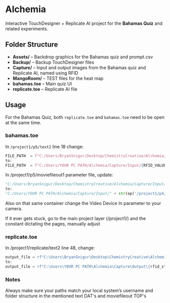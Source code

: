 # Alchemia

Interactive TouchDesigner + Replicate AI project for the **Bahamas Quiz** and related experiments.

## Folder Structure
- **Assets/** – Backdrop graphics for the Bahamas quiz and prompt.csv
- **Backup/** – Backup TouchDesigner files  
- **Capture/** – Input and output images from the Bahamas quiz and Replicate AI, named using RFID  
- **MangoRoom/** – TEST files for the heat map  
- **bahamas.toe** – Main quiz UI  
- **replicate.toe** – Replicate AI file  

## Usage

For the Bahamas Quiz, both `replicate.toe` and `bahamas.toe` need to be open at the same time.

### bahamas.toe
In `/project1/p5/text2` line 18 change:

```python
FILE_PATH  = f"C:/Users/BryanSnigur/Desktop/ChemistryCreative/Alchemia/Capture/Input/{RFID_VALUE}.jpg"
to:
FILE_PATH  = f"C:/Users/YOUR PC PATH/Alchemia/Capture/Input/{RFID_VALUE}.jpg"
```
In /project1/p5/moviefileout1 parameter file, update:
```python
"C:/Users/BryanSnigur/Desktop/ChemistryCreative/Alchemia/Capture/Input/" + str(op('/project1/p4/rfid')[0,0]) + ".jpg"
to:
"C:/Users/YOUR PC PATH/Alchemia/Capture/Input/" + str(op('/project1/p4/rfid')[0,0]) + ".jpg"
```
Also on that same container change the Video Device In parameter to your camera.

If it ever gets stuck, go to the main project layer (/project1/) and the constant dictating the pages, manually adjust

### replicate.toe
In /project1/replicate/text2 line 48, change:
```python
output_file = rf"C:\Users\BryanSnigur\Desktop\ChemistryCreative\Alchemia\Capture\Output\{rfid_str}.jpg"
to:
output_file = rf"C:\Users\YOUR PC PATH\Alchemia\Capture\Output\{rfid_str}.jpg"
```

### Notes
Always make sure your paths match your local system’s username and folder structure in the mentioned text DAT's and moviefileout TOP's
